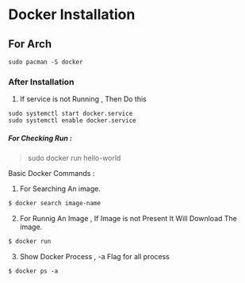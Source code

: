# Docker Installation

## For Arch 
``
sudo pacman -S docker
``

### After Installation
1. If service is not Running , Then Do this 
```
sudo systemctl start docker.service
sudo systemctl enable docker.service
```
##### For Checking Run :
> sudo docker run hello-world 

Basic Docker Commands :
1. For Searching An image.
```bash
$ docker search image-name  
```
2. For Runnig An Image , If Image is not Present It Will Download The image.
```bash
$ docker run
```
3. Show Docker Process , -a Flag for all process
```
$ docker ps -a 
```
 
  
